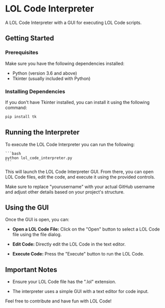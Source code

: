 # LOL Code Interpreter

A LOL Code Interpreter with a GUI for executing LOL Code scripts.

## Getting Started

### Prerequisites

Make sure you have the following dependencies installed:

- Python (version 3.6 and above)
- Tkinter (usually included with Python)

### Installing Dependencies

If you don't have Tkinter installed, you can install it using the following command:

```bash
pip install tk
```

## Running the Interpreter

To execute the LOL Code Interpreter you can run the following: 

    ```bash
    python lol_code_interpreter.py
    ```

This will launch the LOL Code Interpreter GUI. From there, you can open LOL Code files, edit the code, and execute it using the provided controls.

Make sure to replace "yourusername" with your actual GitHub username and adjust other details based on your project's structure.

## Using the GUI

Once the GUI is open, you can:

- **Open a LOL Code File:** Click on the "Open" button to select a LOL Code file using the file dialog.

- **Edit Code:** Directly edit the LOL Code in the text editor.

- **Execute Code:** Press the "Execute" button to run the LOL Code.

## Important Notes

- Ensure your LOL Code file has the ".lol" extension.

- The interpreter uses a simple GUI with a text editor for code input.

Feel free to contribute and have fun with LOL Code!
